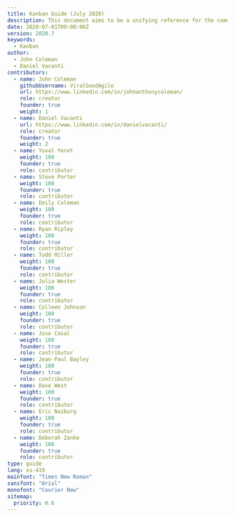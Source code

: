 ```yaml
---
title: Kanban Guide (July 2020)
description: This document aims to be a unifying reference for the community by offering the minimal guidance for Kanban. Depending on the context, various approaches can complement Kanban, allowing it to accommodate the full spectrum of value delivery and organizational challenges.
date: 2020-07-01T09:00:00Z
version: 2020.7
keywords:
  - Kanban
author:
  - John Coleman
  - Daniel Vacanti
contributors:
  - name: John Coleman
    githubUsername: ViralGoodAgile
    url: https://www.linkedin.com/in/johnanthonycoleman/
    role: creator
    founder: true
    weight: 1
  - name: Daniel Vacanti
    url: https://www.linkedin.com/in/danielvacanti/
    role: creator
    founder: true
    weight: 2
  - name: Yuval Yeret
    weight: 100
    founder: true
    role: contributor
  - name: Steve Porter
    weight: 100
    founder: true
    role: contributor
  - name: Emily Coleman
    weight: 100
    founder: true
    role: contributor
  - name: Ryan Ripley
    weight: 100
    founder: true
    role: contributor
  - name: Todd Miller
    weight: 100
    founder: true
    role: contributor
  - name: Julia Wester
    weight: 100
    founder: true
    role: contributor
  - name: Colleen Johnson
    weight: 100
    founder: true
    role: contributor
  - name: Jose Casal
    weight: 100
    founder: true
    role: contributor
  - name: Jean-Paul Bayley
    weight: 100
    founder: true
    role: contributor
  - name: Dave West
    weight: 100
    founder: true
    role: contributor
  - name: Eric Naiburg
    weight: 100
    founder: true
    role: contributor
  - name: Deborah Zanke
    weight: 100
    founder: true
    role: contributor
type: guide
lang: es-419
mainfont: "Times New Roman"
sansfont: "Arial"
monofont: "Courier New"
sitemap:
  priority: 0.6
---
```

